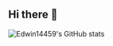 ## Hi there 👋


![Edwin14459's GitHub stats](https://github-readme-stats.vercel.app/api?username=sauI19bautista&show_icons=true&theme=radical)

<!--[Visitas](https://komarev.com/ghpvc/?username=Edwin14459&label=Visitas&color=blue&style=for-the-badge)





<!--
Edwin14459/Edwin14459** is a ✨ _special_ ✨ repository because its `README.md` (this file) appears on your GitHub profile.

Here are some ideas to get you started:

- 🔭 I’m currently working on ...
- 🌱 I’m currently learning ...
- 👯 I’m looking to collaborate on ...
- 🤔 I’m looking for help with ...
- 💬 Ask me about ...
- 📫 How to reach me: ...
- 😄 Pronouns: ...
- ⚡ Fun fact: ...
-->

<!--
![HTML5](https://img.shields.io/badge/html5-%23E34F26.svg?style=for-the-badge&logo=html5&logoColor=white)
![CSS3](https://img.shields.io/badge/css3-%231572B6.svg?style=for-the-badge&logo=css3&logoColor=white)
![JavaScript](https://img.shields.io/badge/javascript-%23323330.svg?style=for-the-badge&logo=javascript&logoColor=%23F7DF1E)
![Java](https://img.shields.io/badge/java-%23ED8B00.svg?style=for-the-badge&logo=openjdk&logoColor=white)
![Python](https://img.shields.io/badge/python-3670A0?style=for-the-badge&logo=python&logoColor=ffdd54)
![PHP](https://img.shields.io/badge/php-%23777BB4.svg?style=for-the-badge&logo=php&logoColor=white)
![C++](https://img.shields.io/badge/c++-%2300599C.svg?style=for-the-badge&logo=c%2B%2B&logoColor=white)
![C#](https://img.shields.io/badge/c%23-%23239120.svg?style=for-the-badge&logo=csharp&logoColor=white)


![Facebook](https://img.shields.io/badge/Facebook-%231877F2.svg?style=for-the-badge&logo=Facebook&logoColor=white)
![Messenger](https://img.shields.io/badge/Messenger-00B2FF?style=for-the-badge&logo=messenger&logoColor=white)
![Instagram](https://img.shields.io/badge/Instagram-%23E4405F.svg?style=for-the-badge&logo=Instagram&logoColor=white)
![WhatsApp](https://img.shields.io/badge/WhatsApp-25D366?style=for-the-badge&logo=whatsapp&logoColor=white)
![Telegram](https://img.shields.io/badge/Telegram-2CA5E0?style=for-the-badge&logo=telegram&logoColor=white)
![YouTube](https://img.shields.io/badge/YouTube-%23FF0000.svg?style=for-the-badge&logo=YouTube&logoColor=white)
![Gmail](https://img.shields.io/badge/Gmail-D14836?style=for-the-badge&logo=gmail&logoColor=white)


![Discord](https://img.shields.io/badge/Discord-%235865F2.svg?style=for-the-badge&logo=discord&logoColor=white)
![LinkedIn](https://img.shields.io/badge/linkedin-%230077B5.svg?style=for-the-badge&logo=linkedin&logoColor=white)



![Git](https://img.shields.io/badge/git-%23F05033.svg?style=for-the-badge&logo=git&logoColor=white)
![GitHub](https://img.shields.io/badge/github-%23121011.svg?style=for-the-badge&logo=github&logoColor=white)
